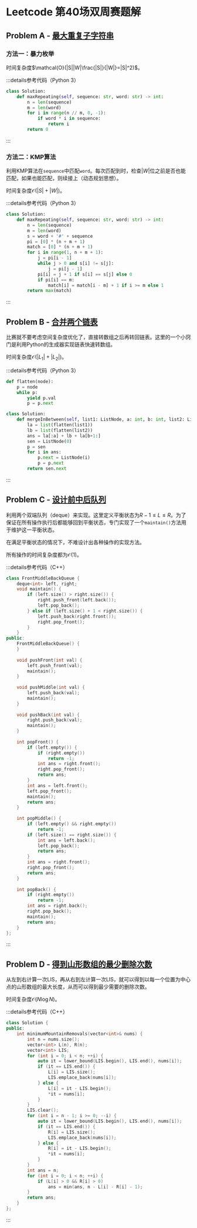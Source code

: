 # Leetcode 第40场双周赛题解

## Problem A - [最大重复子字符串](https://leetcode.cn/problems/maximum-repeating-substring/)

### 方法一：暴力枚举

时间复杂度$\mathcal{O}(|S||W|\frac{|S|}{|W|}=|S|^2)$。

:::details参考代码（Python 3）

```python
class Solution:
    def maxRepeating(self, sequence: str, word: str) -> int:
        n = len(sequence)
        m = len(word)
        for i in range(n // m, 0, -1):
            if word * i in sequence:
                return i
        return 0
```

:::

### 方法二：KMP算法

利用KMP算法在`sequence`中匹配`word`。每次匹配到时，检查$|W|$位之前是否也能匹配，如果也能匹配，则续接上（动态规划思想）。

时间复杂度$\mathcal{O}(|S|+|W|)$。

:::details参考代码（Python 3）

```python
class Solution:
    def maxRepeating(self, sequence: str, word: str) -> int:
        n = len(sequence)
        m = len(word)
        s = word + '#' + sequence
        pi = [0] * (n + m + 1)
        match = [0] * (n + m + 1)
        for i in range(1, n + m + 1):
            j = pi[i - 1]
            while j > 0 and s[i] != s[j]:
                j = pi[j - 1]
            pi[i] = j + 1 if s[i] == s[j] else 0
            if pi[i] == m:
                match[i] = match[i - m] + 1 if i >= m else 1
        return max(match)
```

:::

## Problem B - [合并两个链表](https://leetcode.cn/problems/merge-in-between-linked-lists/)

比赛就不要考虑空间复杂度优化了，直接转数组之后再转回链表。这里的一个小窍门是利用Python的生成器实现链表快速转数组。

时间复杂度$\mathcal{O}(|L_1|+|L_2|)$。

:::details参考代码（Python 3）

```python
def flatten(node):
    p = node
    while p:
        yield p.val
        p = p.next

class Solution:
    def mergeInBetween(self, list1: ListNode, a: int, b: int, list2: ListNode) -> ListNode:
        la = list(flatten(list1))
        lb = list(flatten(list2))
        ans = la[:a] + lb + la[b+1:]
        sen = ListNode(0)
        p = sen
        for i in ans:
            p.next = ListNode(i)
            p = p.next
        return sen.next
```

:::

## Problem C - [设计前中后队列](https://leetcode.cn/problems/design-front-middle-back-queue/)

利用两个双端队列（deque）来实现。这里定义平衡状态为$R-1\leq L\leq R$。为了保证在所有操作执行后都能够回到平衡状态，专门实现了一个`maintain()`方法用于维护这一平衡状态。

在满足平衡状态的情况下，不难设计出各种操作的实现方法。

所有操作的时间复杂度都为$\mathcal{O}(1)$。

:::details参考代码（C++）

```cpp
class FrontMiddleBackQueue {
    deque<int> left, right;
    void maintain() {
        if (left.size() > right.size()) {
            right.push_front(left.back());
            left.pop_back();
        } else if (left.size() + 1 < right.size()) {
            left.push_back(right.front());
            right.pop_front();
        }
    }
public:
    FrontMiddleBackQueue() {
    }
    
    void pushFront(int val) {
        left.push_front(val);
        maintain();
    }
    
    void pushMiddle(int val) {
        left.push_back(val);
        maintain();
    }
    
    void pushBack(int val) {
        right.push_back(val);
        maintain();        
    }
    
    int popFront() {
        if (left.empty()) {
            if (right.empty())
                return -1;
            int ans = right.front();
            right.pop_front();
            return ans;
        }
        int ans = left.front();
        left.pop_front();
        maintain();
        return ans;
    }
    
    int popMiddle() {
        if (left.empty() && right.empty())
            return -1;
        if (left.size() == right.size()) {
            int ans = left.back();
            left.pop_back();
            return ans;
        }
        int ans = right.front();
        right.pop_front();
        return ans;
    }
    
    int popBack() {
        if (right.empty())
            return -1;
        int ans = right.back();
        right.pop_back();
        maintain();
        return ans;
    }
};

```

:::

## Problem D - [得到山形数组的最少删除次数](https://leetcode.cn/problems/minimum-number-of-removals-to-make-mountain-array/)

从左到右计算一次LIS，再从右到左计算一次LIS，就可以得到以每一个位置为中心点的山形数组的最大长度，从而可以得到最少需要的删除次数。

时间复杂度$\mathcal{O}(N\log N)$。

:::details参考代码（C++）

```cpp
class Solution {
public:
    int minimumMountainRemovals(vector<int>& nums) {
        int n = nums.size();
        vector<int> L(n), R(n);
        vector<int> LIS;
        for (int i = 0; i < n; ++i) {
            auto it = lower_bound(LIS.begin(), LIS.end(), nums[i]);
            if (it == LIS.end()) {
                L[i] = LIS.size();
                LIS.emplace_back(nums[i]);
            } else {
                L[i] = it - LIS.begin();
                *it = nums[i];
            }
        }
        LIS.clear();
        for (int i = n - 1; i >= 0; --i) {
            auto it = lower_bound(LIS.begin(), LIS.end(), nums[i]);
            if (it == LIS.end()) {
                R[i] = LIS.size();
                LIS.emplace_back(nums[i]);
            } else {
                R[i] = it - LIS.begin();
                *it = nums[i];
            }
        }
        int ans = n;
        for (int i = 0; i < n; ++i) {
            if (L[i] > 0 && R[i] > 0)
                ans = min(ans, n - L[i] - R[i] - 1);
        }
        return ans;
    }
};
```

:::

